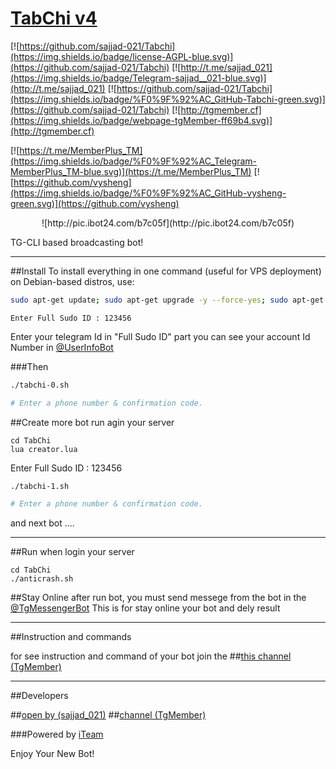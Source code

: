 # [TabChi v4](https://t.me/tgMember)

[![https://github.com/sajjad-021/Tabchi](https://img.shields.io/badge/license-AGPL-blue.svg)](https://github.com/sajjad-021/Tabchi)
[![http://t.me/sajjad_021](https://img.shields.io/badge/Telegram-sajjad__021-blue.svg)](http://t.me/sajjad_021)
[![https://github.com/sajjad-021/Tabchi](https://img.shields.io/badge/%F0%9F%92%AC_GitHub-Tabchi-green.svg)](https://github.com/sajjad-021/Tabchi)
[![http://tgmember.cf](https://img.shields.io/badge/webpage-tgMember-ff69b4.svg)](http://tgmember.cf)

[![https://t.me/MemberPlus_TM](https://img.shields.io/badge/%F0%9F%92%AC_Telegram-MemberPlus_TM-blue.svg)](https://t.me/MemberPlus_TM)
[![https://github.com/vysheng](https://img.shields.io/badge/%F0%9F%92%AC_GitHub-vysheng-green.svg)](https://github.com/vysheng)

<p align="center"> ![http://pic.ibot24.com/b7c05f](http://pic.ibot24.com/b7c05f)


TG-CLI based broadcasting bot!

****

##Install
To install everything in one command (useful for VPS deployment) on Debian-based distros, use:
```sh
sudo apt-get update; sudo apt-get upgrade -y --force-yes; sudo apt-get dist-upgrade -y --force-yes; sudo apt-get install libreadline-dev libconfig-dev libssl-dev lua5.2 liblua5.2-dev lua-socket lua-sec lua-expat libevent-dev libjansson* libpython-dev make unzip git redis-server g++ autoconf -y --force-yes && git clone https://github.com/sajjad-021/TabChi.git && cd TabChi && chmod 777 install.sh && ./install.sh -y --force-yes && lua creator.lua
```
```
Enter Full Sudo ID : 123456    
```
Enter your telegram Id in "Full Sudo ID" part
you can see your account Id Number in [@UserInfoBot](https://t.me/userinfobot)

###Then

```sh
./tabchi-0.sh

# Enter a phone number & confirmation code.
```

##Create more bot
run agin your server

```
cd TabChi
lua creator.lua
```

Enter Full Sudo ID : 123456 

```sh
./tabchi-1.sh

# Enter a phone number & confirmation code.
```
and next bot ....
***

##Run
when login your server

```
cd TabChi
./anticrash.sh
```

##Stay Online
after run bot, you must send messege from the bot in the [@TgMessengerBot](https://t.me/TgMessengerBot)
This is for stay online your bot and dely result 


***

##Instruction and commands 

for see instruction and command of your bot join the ##[this channel (TgMember)](https://t.me/tgMember)


***

##Developers


##[open by (sajjad_021)](https://t.me/sajjad_021)
##[channel (TgMember)](https://t.me/tgMember)

###Powered by [iTeam](https://telegram.me/iTeam_IR)

Enjoy Your New Bot!
